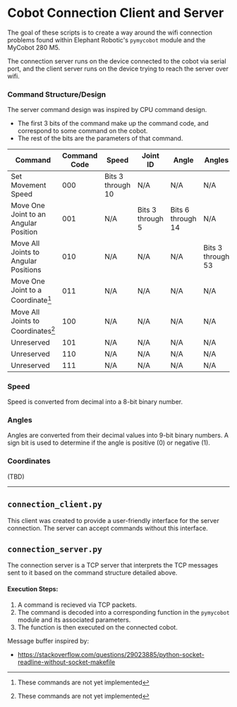 # Cobot Connection Client and Server

The goal of these scripts is to create a way around the wifi connection problems found within Elephant Robotic's `pymycobot` module and the MyCobot 280 M5. 

The connection server runs on the device connected to the cobot via serial port, and the client server runs on the device trying to reach the server over wifi. 

### Command Structure/Design

The server command design was inspired by CPU command design. 
- The first 3 bits of the command make up the command code, and correspond to some command on the cobot. 
- The rest of the bits are the parameters of that command.

| Command | Command Code |  Speed | Joint ID | Angle | Angles | Coordinate | Coordinates
| --- | --- | --- | --- | --- | --- | --- | --- |
| Set Movement Speed | 000 | Bits 3 through 10 | N/A | N/A | N/A | N/A | N/A |
| Move One Joint to an Angular Position | 001 | N/A | Bits 3 through 5 | Bits 6 through 14 | N/A | N/A | N/A |
| Move All Joints to Angular Positions | 010 | N/A | N/A | N/A | Bits 3 through 53 | N/A | N/A |
| Move One Joint to a Coordinate[^1] | 011 | N/A | N/A | N/A | N/A | N/A | N/A |
| Move All Joints to Coordinates[^1] | 100 | N/A | N/A | N/A | N/A | N/A | N/A |
| Unreserved | 101 | N/A | N/A | N/A | N/A | N/A | N/A |
| Unreserved | 110 | N/A | N/A | N/A | N/A | N/A | N/A |
| Unreserved | 111 | N/A | N/A | N/A | N/A | N/A | N/A |

### Speed

Speed is converted from decimal into a 8-bit binary number.

### Angles
Angles are converted from their decimal values into 9-bit binary numbers. A sign bit is used to determine if the angle is positive (0) or negative (1).

### Coordinates

(TBD)

[^1]: These commands are not yet implemented

--- 

## `connection_client.py`

This client was created to provide a user-friendly interface for the server connection. The server can accept commands without this interface.

## `connection_server.py`

The connection server is a TCP server that interprets the TCP messages sent to it based on the command structure detailed above. 

#### Execution Steps:
1. A command is recieved via TCP packets.
2. The command is decoded into a corresponding function in the `pymycobot` module and its associated parameters. 
3. The function is then executed on the connected cobot.

Message buffer inspired by:
- https://stackoverflow.com/questions/29023885/python-socket-readline-without-socket-makefile